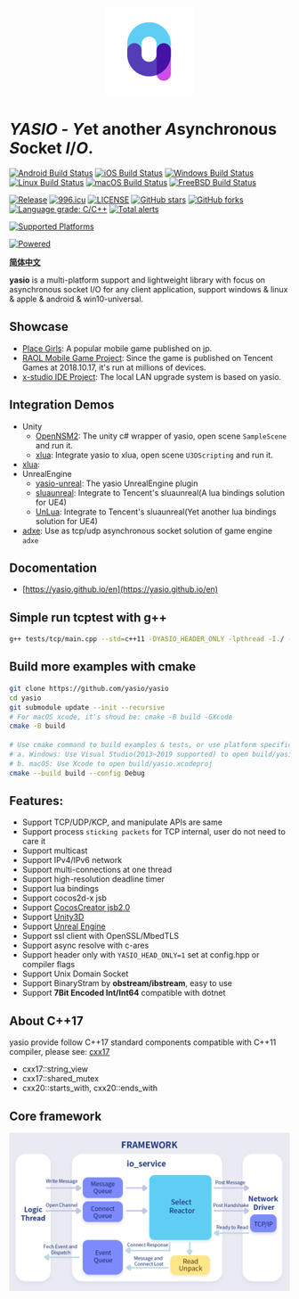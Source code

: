 <p align="center"><a href="https://yasio.github.io/yasio" target="_blank" rel="noopener noreferrer"><img width="160" src="docs/assets/images/logo.png" alt="yasio logo"></a></p>

# *YASIO* - *Y*et another *A*synchronous *S*ocket *I*/*O*.

[![Android Build Status](https://github.com/yasio/yasio/workflows/android/badge.svg)](https://github.com/yasio/yasio/actions?query=workflow%3Aandroid)
[![iOS Build Status](https://github.com/yasio/yasio/workflows/ios/badge.svg)](https://github.com/yasio/yasio/actions?query=workflow%3Aios)
[![Windows Build Status](https://github.com/yasio/yasio/workflows/windows/badge.svg)](https://github.com/yasio/yasio/actions?query=workflow%3Awin32)
[![Linux Build Status](https://github.com/yasio/yasio/workflows/linux/badge.svg)](https://github.com/yasio/yasio/actions?query=workflow%3Alinux)
[![macOS Build Status](https://github.com/yasio/yasio/workflows/osx/badge.svg)](https://github.com/yasio/yasio/actions?query=workflow%3Aosx)
[![FreeBSD Build Status](https://github.com/yasio/yasio/workflows/freebsd/badge.svg)](https://github.com/yasio/yasio/actions?query=workflow%3Afreebsd)  

[![Release](https://img.shields.io/badge/release-v3.37.3-blue.svg)](https://github.com/yasio/yasio/releases)
[![996.icu](https://img.shields.io/badge/link-996.icu-red.svg)](https://996.icu)
[![LICENSE](https://img.shields.io/badge/license-Anti%20996-blue.svg)](https://github.com/yasio/yasio/blob/master/LICENSE)
[![GitHub stars](https://img.shields.io/github/stars/yasio/yasio.svg?label=Stars)](https://github.com/yasio/yasio)
[![GitHub forks](https://img.shields.io/github/forks/yasio/yasio.svg?label=Fork)](https://github.com/yasio/yasio)
[![Language grade: C/C++](https://img.shields.io/lgtm/grade/cpp/g/yasio/yasio.svg?logo=lgtm&logoWidth=18)](https://lgtm.com/projects/g/yasio/yasio/context:cpp)
[![Total alerts](https://img.shields.io/lgtm/alerts/g/yasio/yasio.svg?logo=lgtm&logoWidth=18)](https://lgtm.com/projects/g/yasio/yasio/alerts/)
  
[![Supported Platforms](https://img.shields.io/badge/platform-ios%20%7C%20android%20%7C%20osx%20%7C%20windows%20%7C%20linux%20%7C%20freebsd-green.svg?style=flat-square)](https://github.com/yasio/yasio)
  
[![Powered](https://img.shields.io/badge/Powered%20by-C4games%20%7C%20Bytedance-blue.svg)](https://www.bytedance.com/)  
  
**[简体中文](README.md)**
  
**yasio** is a multi-platform support and lightweight library with focus on asynchronous socket I/O for any client application, support windows & linux & apple & android & win10-universal.  

## Showcase
* [Place Girls](http://hcsj.c4connect.co.jp/): A popular mobile game published on jp.
* [RAOL Mobile Game Project](https://hongjing.qq.com/): Since the game is published on Tencent Games at 2018.10.17, it's run at millions of devices.
* [x-studio IDE Project](https://en.x-studio.net/): The local LAN upgrade system is based on yasio.

## Integration Demos
* Unity
  - [OpenNSM2](https://github.com/yasio/OpenNSM2): The unity c# wrapper of yasio, open scene `SampleScene` and run it.
  - [xlua](https://github.com/yasio/xLua): Integrate yasio to xlua, open scene `U3DScripting` and run it.
* [xlua](https://github.com/yasio/xLua): 
* UnrealEngine
  - [yasio-unreal](https://github.com/yasio/yasio-unreal): The yasio UnrealEngine plugin
  - [sluaunreal](https://github.com/yasio/sluaunreal): Integrate to Tencent's sluaunreal(A lua bindings solution for UE4)
  - [UnLua](https://github.com/yasio/UnLua): Integrate to Tencent's sluaunreal(Yet another lua bindings solution for UE4)
* [adxe](https://github.com/adxeproject/adxe): Use as tcp/udp asynchronous socket solution of game engine `adxe`

## Docomentation
* [https://yasio.github.io/en](https://yasio.github.io/en)

## Simple run tcptest with g++
```sh
g++ tests/tcp/main.cpp --std=c++11 -DYASIO_HEADER_ONLY -lpthread -I./ -o tcptest && ./tcptest
```

## Build more examples with cmake
```sh
git clone https://github.com/yasio/yasio
cd yasio
git submodule update --init --recursive
# For macOS xcode, it's shoud be: cmake -B build -GXcode
cmake -B build

# Use cmake command to build examples & tests, or use platform specific IDE to open yasio project
# a. Windows: Use Visual Studio(2013~2019 supported) to open build/yasio.sln
# b. macOS: Use Xcode to open build/yasio.xcodeproj
cmake --build build --config Debug
```

## Features: 
* Support TCP/UDP/KCP, and manipulate APIs are same
* Support process ```sticking packets``` for TCP internal, user do not need to care it
* Support multicast
* Support IPv4/IPv6 network
* Support multi-connections at one thread
* Support high-resolution deadline timer
* Support lua bindings
* Support cocos2d-x jsb
* Support [CocosCreator jsb2.0](https://github.com/yasio/inettester)
* Support [Unity3D](https://github.com/yasio/xLua)
* Support [Unreal Engine](https://github.com/yasio/yasio-unreal)
* Support ssl client with OpenSSL/MbedTLS
* Support async resolve with c-ares
* Support header only with ```YASIO_HEAD_ONLY=1``` set at config.hpp or compiler flags
* Support Unix Domain Socket
* Support BinaryStram by **obstream/ibstream**, easy to use
* Support **7Bit Encoded Int/Int64** compatible with dotnet

## About C++17
yasio provide follow C++17 standard components compatible with C++11 compiler, please see: [cxx17](https://github.com/yasio/yasio/tree/master/yasio/cxx17)
- cxx17::string_view
- cxx17::shared_mutex
- cxx20::starts_with, cxx20::ends_with
  
## Core framework
![image](docs/assets/images/framework_en.png)  

